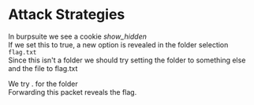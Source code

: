 # Attack Strategies

In burpsuite we see a cookie *show_hidden*  
If we set this to true, a new option is revealed in the folder selection  
```flag.txt```  
Since this isn't a folder we should try setting the folder to something else and the file to flag.txt  

We try . for the folder  
Forwarding this packet reveals the flag.  



